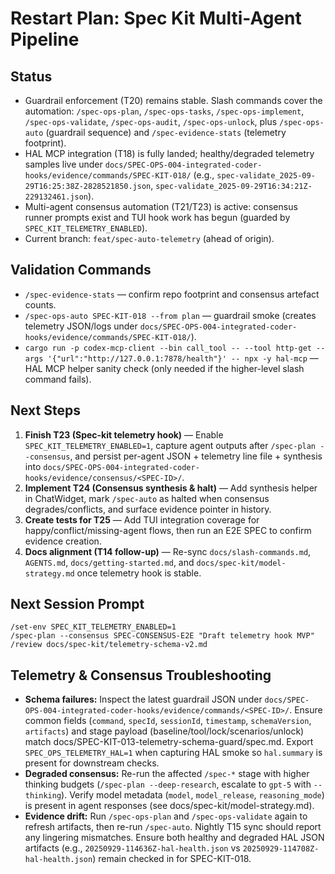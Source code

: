 # Restart Plan: Spec Kit Multi-Agent Pipeline

## Status
- Guardrail enforcement (T20) remains stable. Slash commands cover the automation: `/spec-ops-plan`, `/spec-ops-tasks`, `/spec-ops-implement`, `/spec-ops-validate`, `/spec-ops-audit`, `/spec-ops-unlock`, plus `/spec-ops-auto` (guardrail sequence) and `/spec-evidence-stats` (telemetry footprint).
- HAL MCP integration (T18) is fully landed; healthy/degraded telemetry samples live under `docs/SPEC-OPS-004-integrated-coder-hooks/evidence/commands/SPEC-KIT-018/` (e.g., `spec-validate_2025-09-29T16:25:38Z-2828521850.json`, `spec-validate_2025-09-29T16:34:21Z-229132461.json`).
- Multi-agent consensus automation (T21/T23) is active: consensus runner prompts exist and TUI hook work has begun (guarded by `SPEC_KIT_TELEMETRY_ENABLED`).
- Current branch: `feat/spec-auto-telemetry` (ahead of origin).

## Validation Commands
- `/spec-evidence-stats` — confirm repo footprint and consensus artefact counts.
- `/spec-ops-auto SPEC-KIT-018 --from plan` — guardrail smoke (creates telemetry JSON/logs under `docs/SPEC-OPS-004-integrated-coder-hooks/evidence/commands/SPEC-KIT-018/`).
- `cargo run -p codex-mcp-client --bin call_tool -- --tool http-get --args '{"url":"http://127.0.0.1:7878/health"}' -- npx -y hal-mcp` — HAL MCP helper sanity check (only needed if the higher-level slash command fails).

## Next Steps
1. **Finish T23 (Spec-kit telemetry hook)** — Enable `SPEC_KIT_TELEMETRY_ENABLED=1`, capture agent outputs after `/spec-plan --consensus`, and persist per-agent JSON + telemetry line file + synthesis into `docs/SPEC-OPS-004-integrated-coder-hooks/evidence/consensus/<SPEC-ID>/`.
2. **Implement T24 (Consensus synthesis & halt)** — Add synthesis helper in ChatWidget, mark `/spec-auto` as halted when consensus degrades/conflicts, and surface evidence pointer in history.
3. **Create tests for T25** — Add TUI integration coverage for happy/conflict/missing-agent flows, then run an E2E SPEC to confirm evidence creation.
4. **Docs alignment (T14 follow-up)** — Re-sync `docs/slash-commands.md`, `AGENTS.md`, `docs/getting-started.md`, and `docs/spec-kit/model-strategy.md` once telemetry hook is stable.

## Next Session Prompt
```
/set-env SPEC_KIT_TELEMETRY_ENABLED=1
/spec-plan --consensus SPEC-CONSENSUS-E2E "Draft telemetry hook MVP"
/review docs/spec-kit/telemetry-schema-v2.md
```

## Telemetry & Consensus Troubleshooting

- **Schema failures:** Inspect the latest guardrail JSON under `docs/SPEC-OPS-004-integrated-coder-hooks/evidence/commands/<SPEC-ID>/`. Ensure common fields (`command`, `specId`, `sessionId`, `timestamp`, `schemaVersion`, `artifacts`) and stage payload (baseline/tool/lock/scenarios/unlock) match docs/SPEC-KIT-013-telemetry-schema-guard/spec.md. Export `SPEC_OPS_TELEMETRY_HAL=1` when capturing HAL smoke so `hal.summary` is present for downstream checks.
- **Degraded consensus:** Re-run the affected `/spec-*` stage with higher thinking budgets (`/spec-plan --deep-research`, escalate to `gpt-5` with `--thinking`). Verify model metadata (`model`, `model_release`, `reasoning_mode`) is present in agent responses (see docs/spec-kit/model-strategy.md).
- **Evidence drift:** Run `/spec-ops-plan` and `/spec-ops-validate` again to refresh artifacts, then re-run `/spec-auto`. Nightly T15 sync should report any lingering mismatches. Ensure both healthy and degraded HAL JSON artifacts (e.g., `20250929-114636Z-hal-health.json` vs `20250929-114708Z-hal-health.json`) remain checked in for SPEC-KIT-018.

